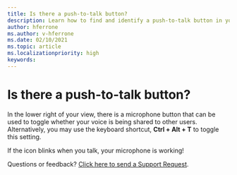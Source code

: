 ```yaml
---
title: Is there a push-to-talk button?
description: Learn how to find and identify a push-to-talk button in your AltspaceVR view.
author: hferrone
ms.author: v-hferrone
ms.date: 02/10/2021
ms.topic: article
ms.localizationpriority: high
keywords: 
---
```


# Is there a push-to-talk button?

In the lower right of your view, there is a microphone button that can be used to toggle whether your voice is being shared to other users. Alternatively, you may use the keyboard shortcut, **Ctrl + Alt + T** to toggle this setting. 
 
If the icon blinks when you talk, your microphone is working!
 
Questions or feedback? [Click here to send a Support Request](https://help.altvr.com/hc/requests/new).